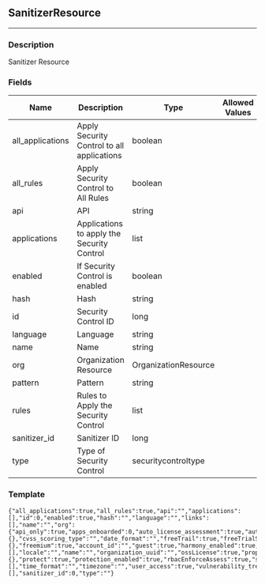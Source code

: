 ## SanitizerResource
---
### Description
Sanitizer Resource
### Fields
| Name | Description | Type | Allowed Values | Required |
| ---- | ----------- | ---- | -------------- | -------- |
| all_applications | Apply Security Control to all applications | boolean |  | false |
| all_rules | Apply Security Control to All Rules | boolean |  | false |
| api | API | string |  | false |
| applications | Applications to apply the Security Control | list |  | false |
| enabled | If Security Control is enabled | boolean |  | false |
| hash | Hash | string |  | false |
| id | Security Control ID | long |  | false |
| language | Language | string |  | false |
| name | Name | string |  | false |
| org | Organization Resource | OrganizationResource |  | false |
| pattern | Pattern | string |  | false |
| rules | Rules to Apply the Security Control | list |  | false |
| sanitizer_id | Sanitizer ID | long |  | false |
| type | Type of Security Control | securitycontroltype |  | false |
### Template
```
{"all_applications":true,"all_rules":true,"api":"","applications":[],"id":0,"enabled":true,"hash":"","language":"","links":[],"name":"","org":{"api_only":true,"apps_onboarded":0,"auto_license_assessment":true,"auto_license_protection":true,"beta_languages_enabled":true,"cloudnative_enabled":true,"creation_time":{},"cvss_scoring_type":"","date_format":"","freeTrail":true,"freeTrialState":{},"freemium":true,"account_id":"","guest":true,"harmony_enabled":true,"is_superadmin":true,"links":[],"locale":"","name":"","organization_uuid":"","ossLicense":true,"properties":{},"protect":true,"protection_enabled":true,"rbacEnforceAssess":true,"sample_application_id":"","sample_server_id":0,"sast_enabled":true,"security_standard_report_enabled":true,"server_environments":[],"time_format":"","timezone":"","user_access":true,"vulnerability_trends_graph_enabled":true},"pattern":"","rules":[],"sanitizer_id":0,"type":""}
```
